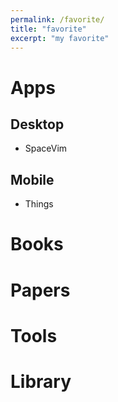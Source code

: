 ```yaml
---
permalink: /favorite/
title: "favorite"
excerpt: "my favorite"
---
```


# Apps

## Desktop

- SpaceVim


## Mobile

- Things

# Books


# Papers


# Tools


# Library